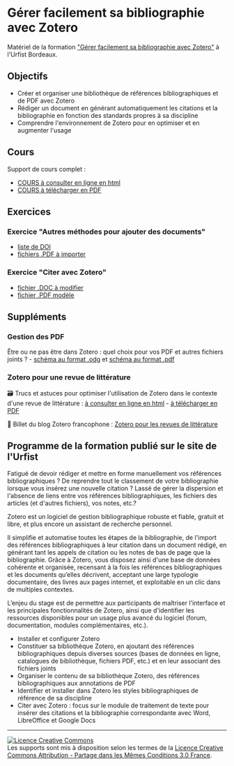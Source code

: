# Gérer facilement sa bibliographie avec Zotero

Matériel de la formation ["Gérer facilement sa bibliographie avec Zotero"](https://sygefor.reseau-urfist.fr/#/training/9695/11446) à l'Urfist Bordeaux.

## Objectifs

* Créer et organiser une bibliothèque de références bibliographiques et de PDF avec Zotero
* Rédiger un document en générant automatiquement les citations et la bibliographie en fonction des standards propres à sa discipline
* Comprendre l'environnement de Zotero pour en optimiser et en augmenter l'usage

## Cours
Support de cours complet :
* [COURS à consulter en ligne en html](https://github.com/fflamerie/zotero_gerer_biblio/blob/master/content/gerer_biblio_zotero_COURS.md) 
* [COURS à télécharger en PDF](https://github.com/fflamerie/zotero_gerer_biblio/blob/master/content/gerer_biblio_zotero_COURS.pdf)

## Exercices
### Exercice "Autres méthodes pour ajouter des documents"
  * [liste de DOI](https://github.com/fflamerie/zotero_gerer_biblio/blob/master/content/zotero_gerer_biblio_import-DOI.txt)
  * [fichiers .PDF à importer](https://github.com/fflamerie/zotero_gerer_biblio/blob/master/content/import-PDF)
 
### Exercice "Citer avec Zotero"

* [fichier .DOC à modifier](https://github.com/fflamerie/zotero_gerer_biblio/blob/master/content/zotero_gerer_biblio_TP_citer_EXERCICE.doc) 
* [fichier .PDF modèle](https://github.com/fflamerie/zotero_gerer_biblio/blob/master/content/zotero_gerer_biblio_TP_citer_MODELE.pdf)


## Suppléments
### Gestion des PDF

Être ou ne pas être dans Zotero : quel choix pour vos PDF et autres fichiers joints ? - [schéma au format .odg](https://github.com/zfrancophone/zfrancophone-blog/blob/master/2019-09-zotfile/zotero_choix_gestion_fichiers.odg) et [schéma au format .pdf](https://github.com/zfrancophone/zfrancophone-blog/blob/master/2019-09-zotfile/zotero_choix_gestion_fichiers.pdf)

### Zotero pour une revue de littérature 

:card_file_box: Trucs et astuces pour optimiser l'utilisation de Zotero dans le contexte d'une revue de littérature : [à consulter en ligne en html](https://github.com/fflamerie/zotero_intro_FR/blob/master/content/zotero_truc_syst.md) - [à télécharger en PDF](https://github.com/fflamerie/zotero_intro_FR/blob/master/content/zotero_truc_syst.pdf)

:bookmark_tabs: Billet du blog Zotero francophone : [Zotero pour les revues de littérature](https://zotero.hypotheses.org/4359)

## Programme de la formation publié sur le site de l'Urfist

Fatigué de devoir rédiger et mettre en forme manuellement vos références bibliographiques ? De reprendre tout le classement de votre bibliographie lorsque vous insérez une nouvelle citation ? Lassé de gérer la dispersion et l'absence de liens entre vos références bibliographiques, les fichiers des articles (et d'autres fichiers), vos notes, etc.?

Zotero est un logiciel de gestion bibliographique robuste et fiable, gratuit et libre, et plus encore un assistant de recherche personnel.

Il simplifie et automatise toutes les étapes de la bibliographie, de l'import des références bibliographiques à leur citation dans un document rédigé, en générant tant les appels de citation ou les notes de bas de page que la bibliographie. Grâce à Zotero, vous disposez ainsi d'une base de données cohérente et organisée, recensant à la fois les références bibliographiques et les documents qu’elles décrivent, acceptant une large typologie documentaire, des livres aux pages internet, et exploitable en un clic dans de multiples contextes.

L’enjeu du stage est de permettre aux participants de maîtriser l'interface et les principales fonctionnalités de Zotero, ainsi que d'identifier les ressources disponibles pour un usage plus avancé du logiciel (forum, documentation, modules complémentaires, etc.).

* Installer et configurer Zotero
* Constituer sa bibliothèque Zotero, en ajoutant des références bibliographiques depuis diverses sources (bases de données en ligne, catalogues de bibliothèque, fichiers PDF, etc.) et en leur associant des fichiers joints
* Organiser le contenu de sa bibliothèque Zotero, des références bibliographiques aux annotations de PDF
* Identifier et installer dans Zotero les styles bibliographiques de référence de sa discipline
* Citer avec Zotero : focus sur le module de traitement de texte pour insérer des citations et la bibliographie correspondante avec Word, LibreOffice et Google Docs


***

<a rel="license" href="http://creativecommons.org/licenses/by-sa/3.0/fr/"><img alt="Licence Creative Commons" style="border-width:0" src="https://i.creativecommons.org/l/by-sa/3.0/fr/88x31.png" /></a><br />Les supports sont mis à disposition selon les termes de la <a rel="license" href="http://creativecommons.org/licenses/by-sa/3.0/fr/">Licence Creative Commons Attribution -  Partage dans les Mêmes Conditions 3.0 France</a>.
